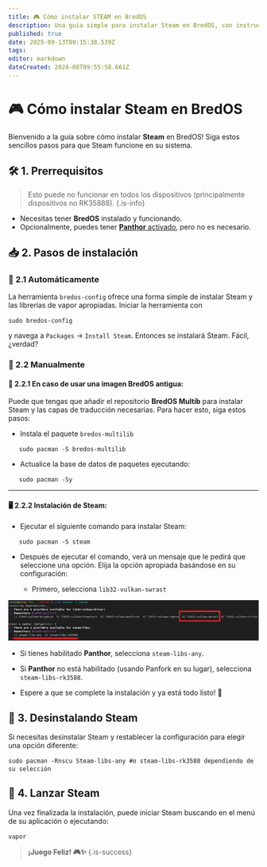 ```yaml
---
title: 🎮 Cómo instalar STEAM en BredOS
description: Una guía simple para instalar Steam en BredOS, con instrucciones paso a paso para configuraciones Panthor-enabled y no Panthor.
published: true
date: 2025-09-13T09:15:38.539Z
tags:
editor: markdown
dateCreated: 2024-08T09:55:58.661Z
---
```


# 🎮 Cómo instalar Steam en BredOS

Bienvenido a la guía sobre cómo instalar **Steam** en BredOS! Siga estos sencillos pasos para que Steam funcione en su sistema.

## 🛠️ 1. Prerrequisitos

> Esto puede no funcionar en todos los dispositivos (principalmente dispositivos no RK35888).
> {.is-info}

- Necesitas tener **BredOS** instalado y funcionando.
- Opcionalmente, puedes tener [**Panthor** activado](/how-to/how-to-setup-panthor), pero no es necesario.

## 📥 2. Pasos de instalación

### 🤖 2.1 Automáticamente

La herramienta `bredos-config` ofrece una forma simple de instalar Steam y las librerías de vapor apropiadas. Iniciar la herramienta con

```
sudo bredos-config
```

y navega a `Packages` -> `Install Steam`. Entonces se instalará Steam. Fácil, ¿verdad?

### 🦶 2.2 Manualmente

#### 🔄 2.2.1 En caso de usar una imagen BredOS antigua:

Puede que tengas que añadir el repositorio **BredOS Multíb** para instalar Steam y las capas de traducción necesarias. Para hacer esto, siga estos pasos:

- Instala el paquete `bredos-multilib`

```
   sudo pacman -S bredos-multilib
```

- Actualice la base de datos de paquetes ejecutando:

```
   sudo pacman -Sy
```

---

#### 🖥️ 2.2.2 Instalación de Steam:

- Ejecutar el siguiente comando para instalar Steam:

```
   sudo pacman -S steam
```

- Después de ejecutar el comando, verá un mensaje que le pedirá que seleccione una opción. Elija la opción apropiada basándose en su configuración:

  - Primero, selecciona `lib32-vulkan-swrast`

![steam\\_libs\\_selection.png](/steam_libs_selection.png)

- Si tienes habilitado **Panthor**, selecciona `steam-libs-any`.

- Si **Panthor** no está habilitado (usando Panfork en su lugar), selecciona `steam-libs-rk3588`.

- Espere a que se complete la instalación y ya está todo listo! 🎉

## 🔄 3. Desinstalando Steam

Si necesitas desinstalar Steam y restablecer la configuración para elegir una opción diferente:

```
sudo pacman -Rnscu Steam-libs-any #o steam-libs-rk3588 dependiendo de su selección
```

## 🚀 4. Lanzar Steam

Una vez finalizada la instalación, puede iniciar Steam buscando en el menú de su aplicación o ejecutando:

```
vapor
```

> **¡Juego Feliz! 🎮✨**
> {.is-success}

